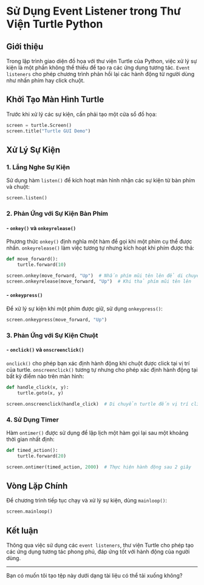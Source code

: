 
# Sử Dụng Event Listener trong Thư Viện Turtle Python

## Giới thiệu
Trong lập trình giao diện đồ họa với thư viện Turtle của Python, việc xử lý sự kiện là một phần không thể thiếu để tạo ra các ứng dụng tương tác. `Event listeners` cho phép chương trình phản hồi lại các hành động từ người dùng như nhấn phím hay click chuột.


## Khởi Tạo Màn Hình Turtle
Trước khi xử lý các sự kiện, cần phải tạo một cửa sổ đồ họa:
```python
screen = turtle.Screen()
screen.title("Turtle GUI Demo")
```

## Xử Lý Sự Kiện

### 1. Lắng Nghe Sự Kiện
Sử dụng hàm `listen()` để kích hoạt màn hình nhận các sự kiện từ bàn phím và chuột:
```python
screen.listen()
```

### 2. Phản Ứng với Sự Kiện Bàn Phím
#### - `onkey()` và `onkeyrelease()`
Phương thức `onkey()` định nghĩa một hàm để gọi khi một phím cụ thể được nhấn. `onkeyrelease()` làm việc tương tự nhưng kích hoạt khi phím được thả:
```python
def move_forward():
    turtle.forward(10)

screen.onkey(move_forward, "Up")  # Nhấn phím mũi tên lên để di chuyển lên
screen.onkeyrelease(move_forward, "Up")  # Khi thả phím mũi tên lên
```

#### - `onkeypress()`
Để xử lý sự kiện khi một phím được giữ, sử dụng `onkeypress()`:
```python
screen.onkeypress(move_forward, "Up")
```

### 3. Phản Ứng với Sự Kiện Chuột
#### - `onclick()` và `onscreenclick()`
`onclick()` cho phép bạn xác định hành động khi chuột được click tại vị trí của turtle. `onscreenclick()` tương tự nhưng cho phép xác định hành động tại bất kỳ điểm nào trên màn hình:
```python
def handle_click(x, y):
    turtle.goto(x, y)

screen.onscreenclick(handle_click)  # Di chuyển turtle đến vị trí click
```

### 4. Sử Dụng Timer
Hàm `ontimer()` được sử dụng để lập lịch một hàm gọi lại sau một khoảng thời gian nhất định:
```python
def timed_action():
    turtle.forward(20)

screen.ontimer(timed_action, 2000)  # Thực hiện hành động sau 2 giây
```

## Vòng Lặp Chính
Để chương trình tiếp tục chạy và xử lý sự kiện, dùng `mainloop()`:
```python
screen.mainloop()
```

## Kết luận
Thông qua việc sử dụng các `event listeners`, thư viện Turtle cho phép tạo các ứng dụng tương tác phong phú, đáp ứng tốt với hành động của người dùng.

---

Bạn có muốn tôi tạo tệp này dưới dạng tài liệu có thể tải xuống không?
